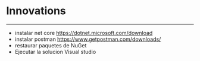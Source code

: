 # Innovations
------
- instalar net core https://dotnet.microsoft.com/download
- instalar postman https://www.getpostman.com/downloads/
- restaurar paquetes de NuGet
- Ejecutar la solucion Visual studio
